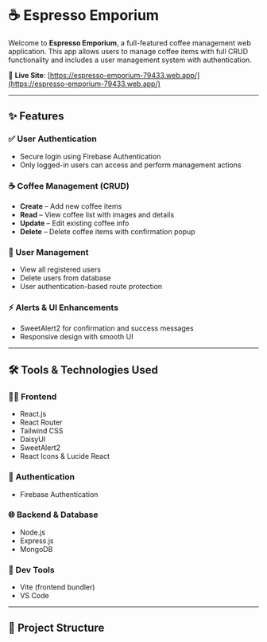 # ☕ Espresso Emporium

Welcome to **Espresso Emporium**, a full-featured coffee management web application. This app allows users to manage coffee items with full CRUD functionality and includes a user management system with authentication.

🔗 **Live Site**: [https://espresso-emporium-79433.web.app/](https://espresso-emporium-79433.web.app/)

---

## ✨ Features

### ✅ User Authentication
- Secure login using Firebase Authentication
- Only logged-in users can access and perform management actions

### ☕ Coffee Management (CRUD)
- **Create** – Add new coffee items
- **Read** – View coffee list with images and details
- **Update** – Edit existing coffee info
- **Delete** – Delete coffee items with confirmation popup

### 👥 User Management
- View all registered users
- Delete users from database
- User authentication-based route protection

### ⚡ Alerts & UI Enhancements
- SweetAlert2 for confirmation and success messages
- Responsive design with smooth UI

---

## 🛠️ Tools & Technologies Used

### 🧑‍💻 Frontend
- React.js
- React Router
- Tailwind CSS
- DaisyUI
- SweetAlert2
- React Icons & Lucide React

### 🔐 Authentication
- Firebase Authentication

### 🌐 Backend & Database
- Node.js
- Express.js
- MongoDB

### 🔧 Dev Tools
- Vite (frontend bundler)
- VS Code

---

## 📁 Project Structure


